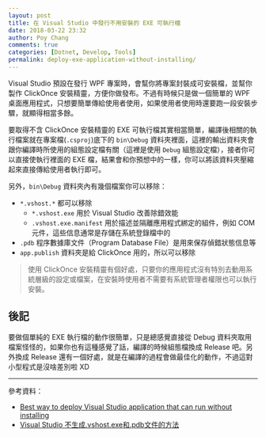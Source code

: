 ```yaml
---
layout: post
title: 在 Visual Studio 中發行不用安裝的 EXE 可執行檔
date: 2018-03-22 23:32
author: Poy Chang
comments: true
categories: [Dotnet, Develop, Tools]
permalink: deploy-exe-application-without-installing/
---
```

Visual Studio 預設在發行 WPF 專案時，會幫你將專案封裝成可安裝檔，並幫你製作 ClickOnce 安裝精靈，方便你做發布。不過有時候只是做一個簡單的 WPF 桌面應用程式，只想要簡單傳給使用者使用，如果使用者使用時還要跑一段安裝步驟，就顯得相當多餘。

要取得不含 ClickOnce 安裝精靈的 EXE 可執行檔其實相當簡單，編譯後相關的執行檔案就在專案檔(`.csproj`)底下的 `bin\Debug` 資料夾裡面，這裡的輸出資料夾會跟你編譯時所使用的組態設定檔有關（這裡是使用 `Debug` 組態設定檔），接者你可以直接使執行裡面的 EXE 檔，結果會和你預想中的一樣，你可以將該資料夾壓縮起來直接傳給使用者執行即可。

另外，`bin\Debug` 資料夾內有幾個檔案你可以移除：

* `*.vshost.*` 都可以移除
	* `*.vshost.exe` 用於 Visual Studio 改善除錯效能
	* `.vshost.exe.manifest` 用於描述並隔離應用程式綁定的組件，例如 COM 元件，這些信息通常是存儲在系統登錄檔中的
* `.pdb` 程序數據庫文件（Program Database File）是用來保存偵錯狀態信息等
* `app.publish` 資料夾是給 ClickOnce 用的，所以可以移除

>使用 ClickOnce 安裝精靈有個好處，只要你的應用程式沒有特別去動用系統層級的設定或檔案，在安裝時使用者不需要有系統管理者權限也可以執行安裝。

## 後記

要做個單純的 EXE 執行檔的動作很簡單，只是總感覺直接從 Debug 資料夾取用檔案怪怪的，如果你也有這種感覺了話，編譯的時候組態檔換成 Release 吧。另外換成 Release 還有一個好處，就是在編譯的過程會做最佳化的動作，不過這對小型程式是沒啥差別啦 XD

----------

參考資料：

* [Best way to deploy Visual Studio application that can run without installing](https://stackoverflow.com/questions/16946173/best-way-to-deploy-visual-studio-application-that-can-run-without-installing)
* [Visual Studio 不生成.vshost.exe和.pdb文件的方法](http://blog.xieyc.com/vs-disable-create-vshost-exe-and-pdb-file/)

